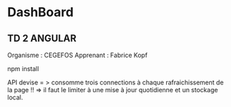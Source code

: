 # DashBoard
## TD 2 ANGULAR 
Organisme : CEGEFOS
Apprenant : Fabrice Kopf

npm install

API devise = > consomme trois connections à chaque rafraichissement de la page !!
=> il faut le limiter à une mise à jour quotidienne et un stockage local.
